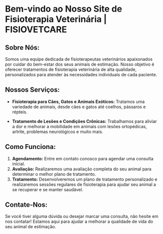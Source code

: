 
# Bem-vindo ao Nosso Site de Fisioterapia Veterinária | FISIOVETCARE

## Sobre Nós:
Somos uma equipe dedicada de fisioterapeutas veterinários apaixonados por cuidar do bem-estar dos seus animais de estimação. Nosso objetivo é oferecer tratamentos de fisioterapia veterinária de alta qualidade, personalizados para atender às necessidades individuais de cada paciente.

## Nossos Serviços:
- **Fisioterapia para Cães, Gatos e Animais Exóticos:** Tratamos uma variedade de animais, desde cães e gatos até coelhos, pássaros e répteis.

- **Tratamento de Lesões e Condições Crônicas:** Trabalhamos para aliviar a dor e melhorar a mobilidade em animais com lesões ortopédicas, artrite, problemas neurológicos e muito mais.

## Como Funciona:
1. **Agendamento:** Entre em contato conosco para agendar uma consulta inicial.
2. **Avaliação:** Realizaremos uma avaliação completa do seu animal para determinar o melhor plano de tratamento.
3. **Tratamento:** Desenvolveremos um plano de tratamento personalizado e realizaremos sessões regulares de fisioterapia para ajudar seu animal a se recuperar e se manter saudável.

## Contate-Nos:
Se você tiver alguma dúvida ou desejar marcar uma consulta, não hesite em nos contatar! Estamos aqui para ajudar a melhorar a qualidade de vida do seu animal de estimação.
